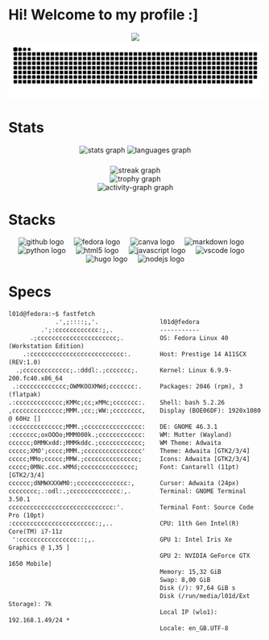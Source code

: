 # Hi! Welcome to my profile :]

<div align="center">
  <img src="https://lanyard.cnrad.dev/api/477856586765828127" />
</div>

<img src="https://raw.githubusercontent.com/IL01DI/IL01DI/output/snake.svg" alt="Snake animation" />

# Stats
<div align="center">
  <img src="https://github-readme-stats.vercel.app/api?username=IL01DI&hide_title=false&hide_rank=false&show_icons=true&include_all_commits=true&count_private=true&disable_animations=false&theme=default&locale=en&hide_border=false&order=1" height="150" alt="stats graph"  />
  <img src="https://github-readme-stats.vercel.app/api/top-langs?username=IL01DI&locale=en&hide_title=false&layout=compact&card_width=320&langs_count=5&theme=default&hide_border=false&order=2" height="150" alt="languages graph"  />
</div>

###

<div align="center">
  <img src="https://streak-stats.demolab.com?user=IL01DI&locale=en&mode=weekly&theme=github_dark&hide_border=false&border_radius=5&order=3" height="150" alt="streak graph"  />
</div>
<div align="center">
  <img src="https://github-profile-trophy.vercel.app?username=IL01DI&theme=flat&column=-1&row=1&margin-w=8&margin-h=8&no-bg=true&no-frame=false&order=4" height="150" alt="trophy graph"  />
</div>
<div align="center">
  <img src="https://github-readme-activity-graph.vercel.app/graph?username=IL01DI&radius=16&theme=github-light&area=true&order=5" height="300" alt="activity-graph graph"  />
</div>

# Stacks
<div align="center">
  <img src="https://cdn.jsdelivr.net/gh/devicons/devicon/icons/github/github-original.svg" height="40" alt="github logo"  />
  <img width="12" />
  <img src="https://cdn.jsdelivr.net/gh/devicons/devicon/icons/fedora/fedora-original.svg" height="40" alt="fedora logo"  />
  <img width="12" />
  <img src="https://cdn.jsdelivr.net/gh/devicons/devicon/icons/canva/canva-original.svg" height="40" alt="canva logo"  />
  <img width="12" />
  <img src="https://cdn.jsdelivr.net/gh/devicons/devicon/icons/markdown/markdown-original.svg" height="40" alt="markdown logo"  />
  <img width="12" />
  <img src="https://cdn.jsdelivr.net/gh/devicons/devicon/icons/python/python-original.svg" height="40" alt="python logo"  />
  <img width="12" />
  <img src="https://cdn.jsdelivr.net/gh/devicons/devicon/icons/html5/html5-original.svg" height="40" alt="html5 logo"  />
  <img width="12" />
  <img src="https://cdn.jsdelivr.net/gh/devicons/devicon/icons/javascript/javascript-original.svg" height="40" alt="javascript logo"  />
  <img width="12" />
  <img src="https://cdn.jsdelivr.net/gh/devicons/devicon/icons/vscode/vscode-original.svg" height="40" alt="vscode logo"  />
  <img width="12" />
  <img src="https://cdn.jsdelivr.net/gh/devicons/devicon/icons/hugo/hugo-original.svg" height="40" alt="hugo logo"  />
  <img width="12" />
  <img src="https://cdn.jsdelivr.net/gh/devicons/devicon/icons/nodejs/nodejs-original.svg" height="40" alt="nodejs logo"  />
</div>

# Specs

```
l01d@fedora:~$ fastfetch
             .',;::::;,'.                 l01d@fedora
         .';:cccccccccccc:;,.             -----------
      .;cccccccccccccccccccccc;.          OS: Fedora Linux 40 (Workstation Edition)
    .:cccccccccccccccccccccccccc:.        Host: Prestige 14 A11SCX (REV:1.0)
  .;ccccccccccccc;.:dddl:.;ccccccc;.      Kernel: Linux 6.9.9-200.fc40.x86_64
 .:ccccccccccccc;OWMKOOXMWd;ccccccc:.     Packages: 2046 (rpm), 3 (flatpak)
.:ccccccccccccc;KMMc;cc;xMMc;ccccccc:.    Shell: bash 5.2.26
,cccccccccccccc;MMM.;cc;;WW:;cccccccc,    Display (BOE06DF): 1920x1080 @ 60Hz []
:cccccccccccccc;MMM.;cccccccccccccccc:    DE: GNOME 46.3.1
:ccccccc;oxOOOo;MMM000k.;cccccccccccc:    WM: Mutter (Wayland)
cccccc;0MMKxdd:;MMMkddc.;cccccccccccc;    WM Theme: Adwaita
ccccc;XMO';cccc;MMM.;cccccccccccccccc'    Theme: Adwaita [GTK2/3/4]
ccccc;MMo;ccccc;MMW.;ccccccccccccccc;     Icons: Adwaita [GTK2/3/4]
ccccc;0MNc.ccc.xMMd;ccccccccccccccc;      Font: Cantarell (11pt) [GTK2/3/4]
cccccc;dNMWXXXWM0:;cccccccccccccc:,       Cursor: Adwaita (24px)
cccccccc;.:odl:.;cccccccccccccc:,.        Terminal: GNOME Terminal 3.50.1
ccccccccccccccccccccccccccccc:'.          Terminal Font: Source Code Pro (10pt)
:ccccccccccccccccccccccc:;,..             CPU: 11th Gen Intel(R) Core(TM) i7-11z
 ':cccccccccccccccc::;,.                  GPU 1: Intel Iris Xe Graphics @ 1,35 ]
                                          GPU 2: NVIDIA GeForce GTX 1650 Mobile]
                                          Memory: 15,32 GiB
                                          Swap: 8,00 GiB
                                          Disk (/): 97,64 GiB s
                                          Disk (/run/media/l01d/Ext Storage): 7k
                                          Local IP (wlo1): 192.168.1.49/24 *
                                          Locale: en_GB.UTF-8
```
